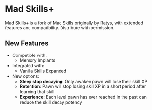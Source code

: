 # Mad Skills+

Mad Skills+ is a fork of Mad Skills originally by Ratys, with extended features and compatibility. Distribute with permission.

## New Features

- Compatible with:
  - Memory Implants
- Integrated with:
  - Vanilla Skills Expanded
- New options:
  - **Sleep stop decaying**: Only awaken pawn will lose their skill XP
  - **Retention**: Pawn will stop losing skill XP in a short period after learning that skill
  - **Experience**: Each level pawn has ever reached in the past can reduce the skill decay potency
